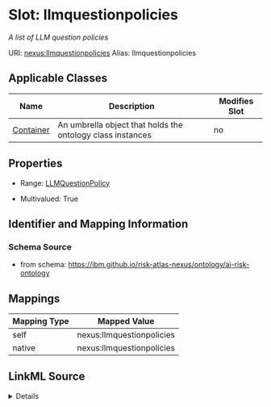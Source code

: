 

# Slot: llmquestionpolicies


_A list of LLM question policies_





URI: [nexus:llmquestionpolicies](https://ibm.github.io/risk-atlas-nexus/ontology/llmquestionpolicies)
Alias: llmquestionpolicies

<!-- no inheritance hierarchy -->





## Applicable Classes

| Name | Description | Modifies Slot |
| --- | --- | --- |
| [Container](Container.md) | An umbrella object that holds the ontology class instances |  no  |







## Properties

* Range: [LLMQuestionPolicy](LLMQuestionPolicy.md)

* Multivalued: True





## Identifier and Mapping Information







### Schema Source


* from schema: https://ibm.github.io/risk-atlas-nexus/ontology/ai-risk-ontology




## Mappings

| Mapping Type | Mapped Value |
| ---  | ---  |
| self | nexus:llmquestionpolicies |
| native | nexus:llmquestionpolicies |




## LinkML Source

<details>
```yaml
name: llmquestionpolicies
description: A list of LLM question policies
from_schema: https://ibm.github.io/risk-atlas-nexus/ontology/ai-risk-ontology
rank: 1000
alias: llmquestionpolicies
owner: Container
domain_of:
- Container
range: LLMQuestionPolicy
multivalued: true
inlined: true
inlined_as_list: true

```
</details>
